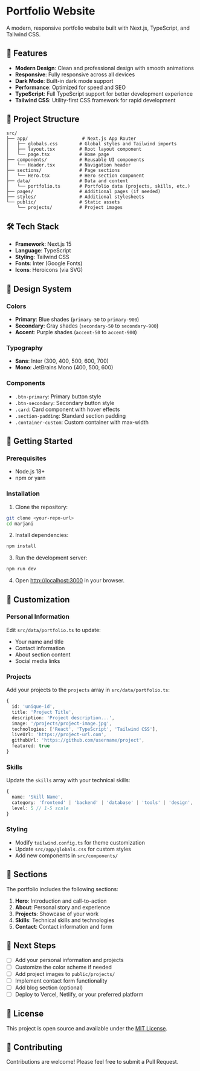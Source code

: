 # Portfolio Website

A modern, responsive portfolio website built with Next.js, TypeScript, and Tailwind CSS.

## 🚀 Features

- **Modern Design**: Clean and professional design with smooth animations
- **Responsive**: Fully responsive across all devices
- **Dark Mode**: Built-in dark mode support
- **Performance**: Optimized for speed and SEO
- **TypeScript**: Full TypeScript support for better development experience
- **Tailwind CSS**: Utility-first CSS framework for rapid development

## 📁 Project Structure

```
src/
├── app/                    # Next.js App Router
│   ├── globals.css        # Global styles and Tailwind imports
│   ├── layout.tsx         # Root layout component
│   └── page.tsx           # Home page
├── components/            # Reusable UI components
│   └── Header.tsx         # Navigation header
├── sections/              # Page sections
│   └── Hero.tsx           # Hero section component
├── data/                  # Data and content
│   └── portfolio.ts       # Portfolio data (projects, skills, etc.)
├── pages/                 # Additional pages (if needed)
├── styles/                # Additional stylesheets
└── public/                # Static assets
    └── projects/          # Project images
```

## 🛠️ Tech Stack

- **Framework**: Next.js 15
- **Language**: TypeScript
- **Styling**: Tailwind CSS
- **Fonts**: Inter (Google Fonts)
- **Icons**: Heroicons (via SVG)

## 🎨 Design System

### Colors
- **Primary**: Blue shades (`primary-50` to `primary-900`)
- **Secondary**: Gray shades (`secondary-50` to `secondary-900`)
- **Accent**: Purple shades (`accent-50` to `accent-900`)

### Typography
- **Sans**: Inter (300, 400, 500, 600, 700)
- **Mono**: JetBrains Mono (400, 500, 600)

### Components
- `.btn-primary`: Primary button style
- `.btn-secondary`: Secondary button style
- `.card`: Card component with hover effects
- `.section-padding`: Standard section padding
- `.container-custom`: Custom container with max-width

## 🚀 Getting Started

### Prerequisites
- Node.js 18+ 
- npm or yarn

### Installation

1. Clone the repository:
```bash
git clone <your-repo-url>
cd marjani
```

2. Install dependencies:
```bash
npm install
```

3. Run the development server:
```bash
npm run dev
```

4. Open [http://localhost:3000](http://localhost:3000) in your browser.

## 📝 Customization

### Personal Information
Edit `src/data/portfolio.ts` to update:
- Your name and title
- Contact information
- About section content
- Social media links

### Projects
Add your projects to the `projects` array in `src/data/portfolio.ts`:
```typescript
{
  id: 'unique-id',
  title: 'Project Title',
  description: 'Project description...',
  image: '/projects/project-image.jpg',
  technologies: ['React', 'TypeScript', 'Tailwind CSS'],
  liveUrl: 'https://project-url.com',
  githubUrl: 'https://github.com/username/project',
  featured: true
}
```

### Skills
Update the `skills` array with your technical skills:
```typescript
{
  name: 'Skill Name',
  category: 'frontend' | 'backend' | 'database' | 'tools' | 'design',
  level: 5 // 1-5 scale
}
```

### Styling
- Modify `tailwind.config.ts` for theme customization
- Update `src/app/globals.css` for custom styles
- Add new components in `src/components/`

## 📱 Sections

The portfolio includes the following sections:

1. **Hero**: Introduction and call-to-action
2. **About**: Personal story and experience
3. **Projects**: Showcase of your work
4. **Skills**: Technical skills and technologies
5. **Contact**: Contact information and form

## 🎯 Next Steps

- [ ] Add your personal information and projects
- [ ] Customize the color scheme if needed
- [ ] Add project images to `public/projects/`
- [ ] Implement contact form functionality
- [ ] Add blog section (optional)
- [ ] Deploy to Vercel, Netlify, or your preferred platform

## 📄 License

This project is open source and available under the [MIT License](LICENSE).

## 🤝 Contributing

Contributions are welcome! Please feel free to submit a Pull Request.

